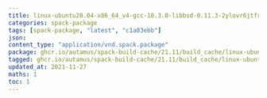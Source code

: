 ```yaml
---
title: linux-ubuntu20.04-x86_64_v4-gcc-10.3.0-libbsd-0.11.3-2ylovr6jtfr5pic5fhpatrxvmqpi4kus.spack:latest
categories: spack-package
tags: [spack-package, "latest", "c1a03ebb"]
json: 
content_type: "application/vnd.spack.package"
package: ghcr.io/autamus/spack-build-cache/21.11/build_cache/linux-ubuntu20.04-x86_64_v4-gcc-10.3.0-libbsd-0.11.3-2ylovr6jtfr5pic5fhpatrxvmqpi4kus.spack:latest
tagged: ghcr.io/autamus/spack-build-cache/21.11/build_cache/linux-ubuntu20.04-x86_64_v4-gcc-10.3.0-libbsd-0.11.3-2ylovr6jtfr5pic5fhpatrxvmqpi4kus.spack:c1a03ebb
updated_at: 2021-11-27
maths: 1
toc: 1
---
```

